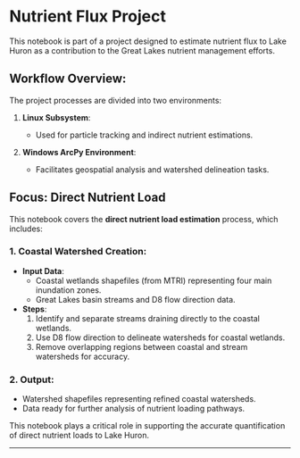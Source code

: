 # Nutrient Flux Project

This notebook is part of a project designed to estimate nutrient flux to Lake Huron as a contribution to the Great Lakes nutrient management efforts.

## Workflow Overview:

The project processes are divided into two environments:

1. **Linux Subsystem**:
   - Used for particle tracking and indirect nutrient estimations.

2. **Windows ArcPy Environment**:
   - Facilitates geospatial analysis and watershed delineation tasks.

## Focus: Direct Nutrient Load

This notebook covers the **direct nutrient load estimation** process, which includes:

### 1. Coastal Watershed Creation:
- **Input Data**:
  - Coastal wetlands shapefiles (from MTRI) representing four main inundation zones.
  - Great Lakes basin streams and D8 flow direction data.
- **Steps**:
  1. Identify and separate streams draining directly to the coastal wetlands.
  2. Use D8 flow direction to delineate watersheds for coastal wetlands.
  3. Remove overlapping regions between coastal and stream watersheds for accuracy.

### 2. Output:
- Watershed shapefiles representing refined coastal watersheds.
- Data ready for further analysis of nutrient loading pathways.

This notebook plays a critical role in supporting the accurate quantification of direct nutrient loads to Lake Huron.

---
